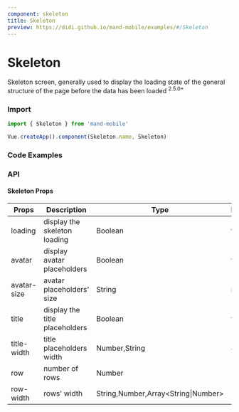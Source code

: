 ```yaml
---
component: skeleton
title: Skeleton
preview: https://didi.github.io/mand-mobile/examples/#/Skeleton
---
```


# Skeleton


Skeleton screen, generally used to display the loading state of the general structure of the page before the data has been loaded <sup class="version-after">2.5.0+</sup>

### Import

```javascript
import { Skeleton } from 'mand-mobile'

Vue.createApp().component(Skeleton.name, Skeleton)
```

### Code Examples

<demo-wrapper
  src="src/packages/skeleton/demo"
  :demos="demos"
/>

<script setup>
const demos = import.meta.globEager('../../../src/packages/skeleton/demo/demo*.vue')
</script>

<!-- DEMO -->

### API

#### Skeleton Props
|Props | Description | Type | Default | Note|
|----|-----|------|------|------|
|loading|display the skeleton loading |Boolean|true|-|
|avatar|display avatar placeholders|Boolean|false|-|
|avatar-size|avatar placeholders' size|String|md| sm, md, lg |
|title|display the title placeholders|Boolean|false|-|
|title-width|title placeholders width|Number,String| 40%|-|
|row|number of rows|Number|3|-|
|row-width|rows' width|String,Number,Array\<String\|Number\>|100%|-|
